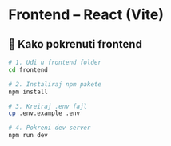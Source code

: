 # Frontend – React (Vite)

## 🔧 Kako pokrenuti frontend

```bash
# 1. Uđi u frontend folder
cd frontend

# 2. Instaliraj npm pakete
npm install

# 3. Kreiraj .env fajl
cp .env.example .env

# 4. Pokreni dev server
npm run dev
